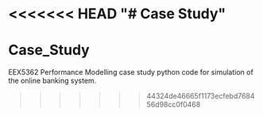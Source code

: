 <<<<<<< HEAD
"# Case Study" 
=======
# Case_Study
EEX5362 Performance Modelling case study python code for simulation of the online banking system. 
>>>>>>> 44324de46665f1173ecfebd768456d98cc0f0468
